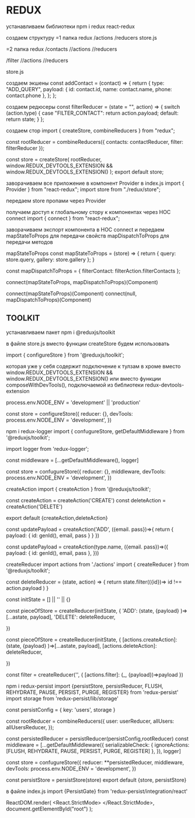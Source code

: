 # REDUX

устанавливаем библиотеки npm i redux react-redux

создаем структуру =1 папка redux /actions /reducers store.js

=2 папка redux /contacts //actions //reducers

/filter //actions //reducers

store.js

создаем экшены const addContact = (contact) => { return { type: "ADD_QUERY",
payload: { id: contact.id, name: contact.name, phone: contact.phone }, }; };

создаем редюсеры const filterReducer = (state = "", action) => { switch
(action.type) { case "FILTER_CONTACT": return action.payload; default: return
state; } };

создаем стор import { createStore, combineReducers } from "redux";

const rootReducer = combineReducers({ contacts: contactReducer, filter:
filterReducer });

const store = createStore( rootReducer, window.REDUX_DEVTOOLS_EXTENSION &&
window.REDUX_DEVTOOLS_EXTENSION() ); export default store;

заворачиваем все приложение в компонент Provider в index.js import { Provider }
from "react-redux"; import store from "./redux/store";

передаем store пропами через Provider

получаем доступ к глобальному стору к компонентах через HOC connect import {
connect } from "react-redux";

заворачиваем экспорт компонента в HOC connect и передаем mapStateToProps для
передачи свойств mapDispatchToProps для передачи методов

mapStateToProps const mapStateToProps = (store) => { return { query:
store.query, gallery: store.gallery }; }

const mapDispatchToProps = { filterContact: filterAction.filterContacts };

connect(mapStateToProps, mapDispatchToProps)(Component)

connect(mapStateToProps)(Component) connect(null, mapDispatchToProps)(Component)

## TOOLKIT

устанавливаем пакет npm i @reduxjs/toolkit

в файле store.js вместо функции createStore будем использовать

import { configureStore } from '@reduxjs/toolkit';

которая уже у себя содержит подключение к тулзам в хроме вместо
window.REDUX_DEVTOOLS_EXTENSION && window.REDUX_DEVTOOLS_EXTENSION() или вместо
функции composeWithDevTools(), подключаемой из библиотеки
redux-devtools-extension

process.env.NODE_ENV = 'development' || 'production'

const store = configureStore({ reducer: {}, devTools: process.env.NODE_ENV =
'development', })

npm i redux-logger import { confugureStore, getDefaultMiddleware } from
'@reduxjs/toolkit';

import logger from 'redux-logger';

const middleware = [...getDefaultMiddleware(), logger]

const store = confugureStore({ reducer: {}, middleware, devTools:
process.env.NODE_ENV = 'development', })

createAction import { createAction } from '@reduxjs/toolkit';

const createAction = createAction('CREATE') const deleteAction =
createAction('DELETE')

export default {createAction,deleteAction}

const updatePayload = createAction('ADD', ({email. pass})=>{ return { payload: {
id: genId(), email, pass } } })

const updatePayload = createAction(type.name, ({email. pass})=>({ payload: { id:
genId(), email, pass }, }))

createReducer import actions from './actions' import { createReducer } from
'@reduxjs/toolkit';

const deleteReducer = (state, action) => { return state.filter(({id})=> id !==
action.payload ) }

const initState = [] || '' || {}

const pieceOfStore = createReducer(initState, { 'ADD': (state, {payload}
)=>[...astate, payload], 'DELETE': deleteReducer,

})

const pieceOfStore = createReducer(initState, { [actions.createAction]: (state,
{payload} )=>[...astate, payload], [actions.deleteAction]: deleteReducer,

})

const filter = createReducer('', { [actions.filter]: (\_, {payload})=>payload })

npm i redux-persist import {persistStore, persistReducer, FLUSH, REHYDRATE,
PAUSE, PERSIST, PURGE, REGISTER} from 'redux-persist' import storage from
'redux-persist/lib/storage'

const persistConfig = { key: 'users', storage }

const rootReducer = combineReducers({ user: userReducer, allUsers:
allUsersReducer, });

const persistedReducer = persistReducer(persistConfig,rootReducer) const
middleware = [...getDefaultMiddleware({ serializableCheck: { ignoreActions:
[FLUSH, REHYDRATE, PAUSE, PERSIST, PURGE, REGISTER] }, }), logger]

const store = confugureStore({ reducer: \*\*persistedReducer, middleware,
devTools: process.env.NODE_ENV = 'development', })

const persistStore = persistStore(store) export default {store, persistStore}

в файле index.js import {PersistGate} from 'redux-persist/integration/react'

ReactDOM.render( <React.StrictMode> </React.StrictMode>,
document.getElementById("root") );
